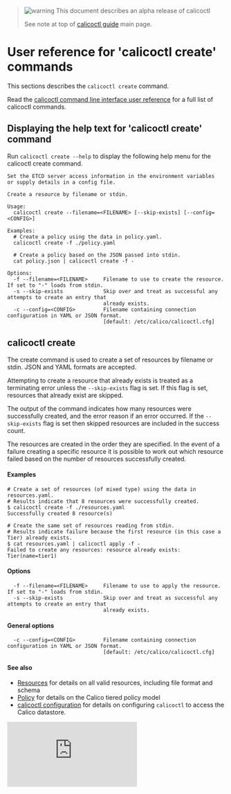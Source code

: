 > ![warning](../images/warning.png) This document describes an alpha release of calicoctl
>
> See note at top of [calicoctl guide](../README.md) main page.

# User reference for 'calicoctl create' commands

This sections describes the `calicoctl create` command.

Read the [calicoctl command line interface user reference](../calicoctl.md) 
for a full list of calicoctl commands.

## Displaying the help text for 'calicoctl create' command

Run `calicoctl create --help` to display the following help menu for the 
calicoctl create command.

```
Set the ETCD server access information in the environment variables
or supply details in a config file.

Create a resource by filename or stdin.

Usage:
  calicoctl create --filename=<FILENAME> [--skip-exists] [--config=<CONFIG>]

Examples:
  # Create a policy using the data in policy.yaml.
  calicoctl create -f ./policy.yaml

  # Create a policy based on the JSON passed into stdin.
  cat policy.json | calicoctl create -f -

Options:
  -f --filename=<FILENAME>     Filename to use to create the resource.  If set to "-" loads from stdin.
  -s --skip-exists             Skip over and treat as successful any attempts to create an entry that
                               already exists.
  -c --config=<CONFIG>         Filename containing connection configuration in YAML or JSON format.
                               [default: /etc/calico/calicoctl.cfg]
```

## calicoctl create

The create command is used to create a set of resources by filename or stdin.  JSON and
YAML formats are accepted.

Attempting to create a resource that already exists is treated as a terminating error unless the
`--skip-exists` flag is set.  If this flag is set, resources that already exist are skipped.
   
The output of the command indicates how many resources were successfully created, and the error
reason if an error occurred.  If the `--skip-exists` flag is set then skipped resources are 
included in the success count.

The resources are created in the order they are specified.  In the event of a failure
creating a specific resource it is possible to work out which resource failed based on the 
number of resources successfully created.

#### Examples
```
# Create a set of resources (of mixed type) using the data in resources.yaml.
# Results indicate that 8 resources were successfully created.
$ calicoctl create -f ./resources.yaml
Successfully created 8 resource(s)

# Create the same set of resources reading from stdin.
# Results indicate failure because the first resource (in this case a Tier) already exists.
$ cat resources.yaml | calicoctl apply -f -
Failed to create any resources: resource already exists: Tier(name=tier1)
```


#### Options
```
  -f --filename=<FILENAME>     Filename to use to apply the resource.  If set to "-" loads from stdin.
  -s --skip-exists             Skip over and treat as successful any attempts to create an entry that
                               already exists.
```

#### General options
```
  -c --config=<CONFIG>         Filename containing connection configuration in YAML or JSON format.
                               [default: /etc/calico/calicoctl.cfg]
```

#### See also
-  [Resources](resources/README.md) for details on all valid resources, including file format
   and schema
-  [Policy](resources/policy.md) for details on the Calico tiered policy model
-  [calicoctl configuration](general/config.md) for details on configuring `calicoctl` to access
   the Calico datastore.

[![Analytics](https://calico-ga-beacon.appspot.com/UA-52125893-3/libcalico-go/docs/calicoctl/commands/create.md?pixel)](https://github.com/igrigorik/ga-beacon)
